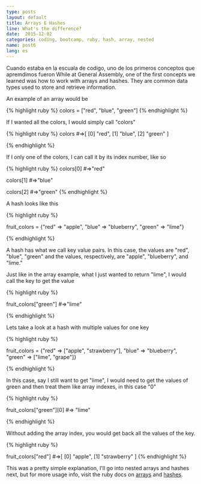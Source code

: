 ```yaml
---
type: posts
layout: default
title: Arrays E Hashes
line: What's the difference?
date:  2015-12-02 
categories: coding, bootcamp, ruby, hash, array, nested
name: post6
lang: es
---
```


Cuando estaba en la escuala de codigo, uno de los primeros conceptos que apremdimos fueron 
While at General Assembly, one of the first concepts we learned was how to work with arrays and hashes. They are common data types used to store and retrieve information. 

An example of an array would be

{% highlight ruby %}
	colors = ["red", "blue", "green"]
{% endhighlight %}

If I wanted all the colors, I would simply call "colors"

{% highlight ruby %}
	colors
	#=>[
	    [0] "red",
	    [1] "blue",
	    [2] "green"
	]

{% endhighlight %}

If I only one of the colors, I can call it by its index number, like so

{% highlight ruby %}
colors[0]
#=>"red"

colors[1]
#=>"blue"

colors[2]
#=>"green"
{% endhighlight %}

A hash looks like this

{% highlight ruby %}

fruit_colors = {"red" => "apple", "blue" => "blueberry", "green" => "lime"}

{% endhighlight %}

A hash has what we call key value pairs. In this case, the values are "red", "blue", "green" and the values, respectively, are "apple", "blueberry", and "lime."

Just like in the array example, what I just wanted to return "lime", I would call the key to get the value

{% highlight ruby %}

fruit_colors["green"]
#=>"lime"
	
{% endhighlight %}

Lets take a look at a hash with multiple values for one key

{% highlight ruby %}

fruit_colors = {"red" => ["apple", "strawberry"], "blue" => "blueberry", "green" => ["lime", "grape"]}

{% endhighlight %}

In this case, say I still want to get "lime", I would need to get the values of green and then treat them like array indexes, in this case "0"

{% highlight ruby %}

fruit_colors["green"][0]
#=> "lime"

{% endhighlight %}

Without adding the array index, you would get back all the values of the key.

{% highlight ruby %}

fruit_colors["red"]
#=>[
    [0] "apple",
    [1] "strawberry"
]
{% endhighlight %}

This was a pretty simple explanation, I'll go into nested arrays and hashes next, but for more usage info, visit the ruby docs on <html><a href="http://ruby-doc.org/core-2.2.3/Array.html" target="_blank">arrays</a></html> and <html><a href="http://ruby-doc.org/core-2.2.2/Hash.html" target="_blank">hashes</a></html>. 
















